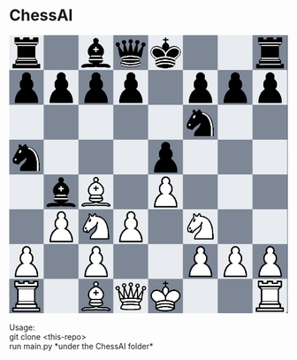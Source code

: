 # ChessAI

![Chess AI](images/ChessScreenshot.png)

Usage:<br>
git clone \<this-repo\> <br>
run main.py  \*under the ChessAI folder\* <br>
